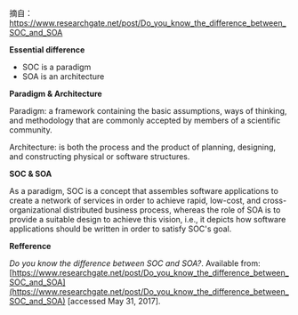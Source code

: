 摘自：https://www.researchgate.net/post/Do_you_know_the_difference_between_SOC_and_SOA

**Essential difference**

* SOC is a paradigm
* SOA is an architecture

**Paradigm & Architecture**

Paradigm: a framework containing the basic assumptions, ways of thinking, and methodology that are commonly accepted by members of a scientific community.

Architecture: is both the process and the product of planning, designing, and constructing physical or software structures.

**SOC & SOA**

As a paradigm, SOC is a concept that assembles software applications to create a network of services in order to achieve rapid, low-cost, and cross-organizational distributed business process, whereas the role of SOA is to provide a suitable design to achieve this vision, i.e., it depicts how software applications should be written in order to satisfy SOC's goal.

**Refference**

*Do you know the difference between SOC and SOA?*. Available from: [https://www.researchgate.net/post/Do_you_know_the_difference_between_SOC_and_SOA](https://www.researchgate.net/post/Do_you_know_the_difference_between_SOC_and_SOA) [accessed May 31, 2017].